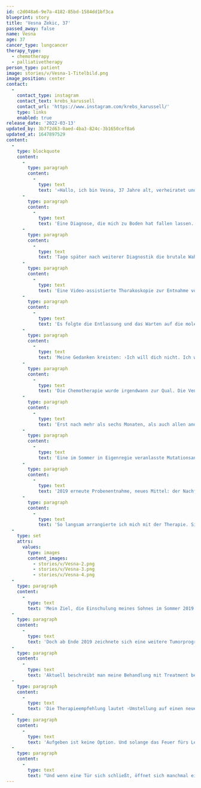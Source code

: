 ```yaml
---
id: c2d048a6-9e7a-4182-85bd-1584dd1bf3ca
blueprint: story
title: 'Vesna Zekic, 37'
passed_away: false
name: Vesna
age: 37
cancer_type: lungcancer
therapy_type:
  - chemotherapy
  - palliativetherapy
person_type: patient
image: stories/v/Vesna-1-Titelbild.png
image_position: center
contact:
  -
    contact_type: instagram
    contact_text: krebs_karussell
    contact_url: 'https://www.instagram.com/krebs_karussell/'
    type: links
    enabled: true
release_date: '2022-03-13'
updated_by: 3b7f2d63-0aed-4ba3-824c-3b1650cef8a6
updated_at: 1647897529
content:
  -
    type: blockquote
    content:
      -
        type: paragraph
        content:
          -
            type: text
            text: '»Hallo, ich bin Vesna, 37 Jahre alt, verheiratet und Mama eines 8-jährigen Sohnes. Der 28. Januar 2016 hat meine Welt, mein Denken, mein Leben und mich fast zerstört: Nicht-kleinzelliges Adenokarzinom der Lunge mit Lymphangiosis Carcinomatosa (eine Form der Lungen-Metastasierung) und Verdacht auf Pleurakarzinose (Tumorbefall des Rippenfells).'
      -
        type: paragraph
        content:
          -
            type: text
            text: 'Eine Diagnose, die mich zu Boden hat fallen lassen. Und das meine ich wortwörtlich. Mein Gedanke: ›Bis Ostern haste noch und dann war’s das.‹ Zurück lässt du deinen Mann, deinen gerade dreijährigen Sohn, Familie, Freunde.'
      -
        type: paragraph
        content:
          -
            type: text
            text: 'Tage später nach weiterer Diagnostik die brutale Wahrheit: Maligne Zellen im Pleuraerguss (eine Ansammlung von Flüssigkeit zwischen innerer Wand des Brustkorbs und Lunge). Operation unmöglich. Bäm. Naja, Ostern ist ja noch nicht.'
      -
        type: paragraph
        content:
          -
            type: text
            text: 'Eine Video-assistierte Thorakoskopie zur Entnahme von Gewebeproben an der Lunge erfolgte. Das Ergebnis: Anlage einer Dauerdrainage, um den Erguss abzulassen. All das ohne Vorwarnung. Da lag ich nun. Mit einem Schlauch, der zwischen meinen Rippen hervorlugte.'
      -
        type: paragraph
        content:
          -
            type: text
            text: 'Es folgte die Entlassung und das Warten auf die molekular pathologischen Ergebnisse. Die Drainage musste ich jetzt selber an den Sekretbeutel anschließen. Keine Hilfestellung, nichts. Einfach nichts. Ich war mir selbst überlassen. Scham, Ekel, Angst, Überforderung, Hilflosigkeit. Doch letztendlich lernte ich auch, damit zu leben und zurechtzukommen. Nach einiger Zeit lagen die weiteren Ergebnisse vor: Keine Mutation gefunden, also begannen wir mit der Chemotherapie.'
      -
        type: paragraph
        content:
          -
            type: text
            text: 'Meine Gedanken kreisten: ›Ich will dich nicht. Ich will das alles nicht. Verschwinde aus mir, aus meinem Körper, aus meinen Zellen. Ich hasse dich. Doch du bleibst. Und da du ungebeten einfach bleibst, stelle ich mich dir in den Weg.‹'
      -
        type: paragraph
        content:
          -
            type: text
            text: 'Die Chemotherapie wurde irgendwann zur Qual. Die Venen machten nicht mehr mit. Port? Darüber wurde kein Wort verloren.'
      -
        type: paragraph
        content:
          -
            type: text
            text: 'Erst nach mehr als sechs Monaten, als auch allen anderen klar wurde, dass meine Venen am Ende sind, wurde mir endlich ein Port gelegt. Zu dem Zeitpunkt hatte ich bereits mit einer Tumorprogression zu kämpfen. Therapieoptionen? Keine.'
      -
        type: paragraph
        content:
          -
            type: text
            text: 'Eine im Sommer in Eigenregie veranlasste Mutationsanalyse gab einen entscheidenden Impuls. Eine Unterform der MET Mutation, die sogenannte KIF5B MET Fusion, wird entdeckt. Meine Rettung. Denn nun konnte mir eine zielgerichtete Therapie mit Crizotinib angeboten werden. Beginn der Therapie: Januar 2017. Zwei wertvolle Jahre schenkte mir das Medikament, bis es wieder zu einer Tumorprogression kommt.'
      -
        type: paragraph
        content:
          -
            type: text
            text: '2019 erneute Probenentnahme, neues Mittel: der Nachfolger. Ein sogenanntes ›Dirty Drug‹. Hilft viel, aber die Liste der Nebenwirkungen scheint endlos. Erste Fragen türmen sich auf: Lebensqualität oder Lebensdauer? Was will ich?'
      -
        type: paragraph
        content:
          -
            type: text
            text: 'So langsam arrangierte ich mich mit der Therapie. Sie warf mich immer wieder zurück und verlangte nach wie vor sehr viel von mir ab. Doch wie der Phönix aus der Asche, erhob ich mich täglich aufs Neue. So lange wie es mir irgendwie möglich war, lebte ich meine unbändige Lebenslust und meinen Lebenswillen aus.'
  -
    type: set
    attrs:
      values:
        type: images
        content_images:
          - stories/v/Vesna-2.png
          - stories/v/Vesna-3.png
          - stories/v/Vesna-4.png
  -
    type: paragraph
    content:
      -
        type: text
        text: 'Mein Ziel, die Einschulung meines Sohnes im Sommer 2019 mitzuerleben, rückte immer näher. Und ja, ich war dabei! Ein unfassbar emotionaler Tag für mich. Der Grossteil der wichtigsten Personen in meinem bzw. unserem Leben war bei diesem Meilenstein dabei. Ich war unendlich glücklich. Nächstes Ziel: Schulwechsel.'
  -
    type: paragraph
    content:
      -
        type: text
        text: 'Doch ab Ende 2019 zeichnete sich eine weitere Tumorprogression ab. Waren all die schlechten Tage umsonst? Irgendwie ging es erstmal weiter. Therapieanpassung, dann wieder Änderung, engmaschigere Kontrollen und der Versuch den Zustand halbwegs stabil zu halten. Und dann kam zu allem Überfluss noch Corona um die Ecke. Den ersten Lockdown hatte ich sehr genossen, da er mir so viel Zeit mit meinem Sohn bescherte. Und ich genieße es noch immer. Doch mit Corona und dem Fortschreiten meiner Erkrankung stoße auch ich an meine Grenzen.'
  -
    type: paragraph
    content:
      -
        type: text
        text: 'Aktuell beschreibt man meine Behandlung mit Treatment beyond progression.'
  -
    type: paragraph
    content:
      -
        type: text
        text: 'Die Therapieempfehlung lautet ›Umstellung auf einen neuen MET Inhibitor‹. Ein Medikament, welches bisher nur in den USA und in der Schweiz zugelassen ist. Nun liegt die ganze Hoffnung darin, eine Kostenübernahme durch die Krankenkasse hierfür zu erwirken. Bisher gibt es keine positive Antwort, so dass es spannend bleibt, wie es weitergeht. Für Hilfe, Ratschläge, weitere Tipps bin ich dankbar.'
  -
    type: paragraph
    content:
      -
        type: text
        text: 'Aufgeben ist keine Option. Und solange das Feuer fürs Leben in mir brennt, werde ich weiter machen. Für mich. Für meinen Sohn und meine Familie.'
  -
    type: paragraph
    content:
      -
        type: text
        text: "Und wenn eine Tür sich schließt, öffnet sich manchmal eine andere … in meinem Fall ein großes Wunder. Eine Therapie wurde mir nicht ermöglicht, jedoch hat sich die Uniklinik Köln für eine Alternative eingesetzt: ein individueller Heilversuch. Eine Chance von 50\_%. Keine Studie oder Daten für Fälle wie meinen vorhanden. Doch ein wenig Hoffnung bleibt. Die Therapie habe ich inzwischen begonnen und die nächsten Untersuchungen und Verlaufskontrollen stehen an. Die nächste Zeit wird nervenaufreibend, sorgenvoll und doch dreht mein Leben sich weiter. Zugleich bin ich glücklich über die Therapieoption, voller Hoffnung und dennoch bleibt die Angst. Ein Drahtseilakt, die Balance bei diesen völlig unterschiedlichen Gefühlslagen zu halten. Doch auch dem werde ich mich stellen und mich auffangen lassen, wenn es scheinbar keinen Halt mehr gibt.«"
---
```

